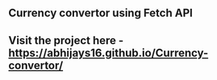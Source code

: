 ## Currency convertor using Fetch API
## Visit the project here - https://abhijays16.github.io/Currency-convertor/
